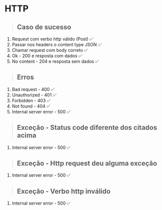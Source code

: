 # HTTP

> ## Caso de sucesso
1. Request com verbo http válido (Post) ✅
2. Passar nos headers o content type JSON ✅
3. Chamar request com body correto ✅
4. Ok - 200 e resposta com dados ✅
5. No content - 204 e resposta sem dados ✅

> ## Erros
1. Bad request - 400 ✅
2. Unauthorized - 401 ✅
3. Forbidden - 403 ✅
4. Not found - 404 ✅
5. Internal server error - 500 ✅

> ## Exceção - Status code diferente dos citados acima
1. Internal server error - 500 ✅

> ## Exceção - Http request deu alguma exceção
1. Internal server error - 500 ✅

> ## Exceção - Verbo http inválido
1. Internal server error - 500 ✅
